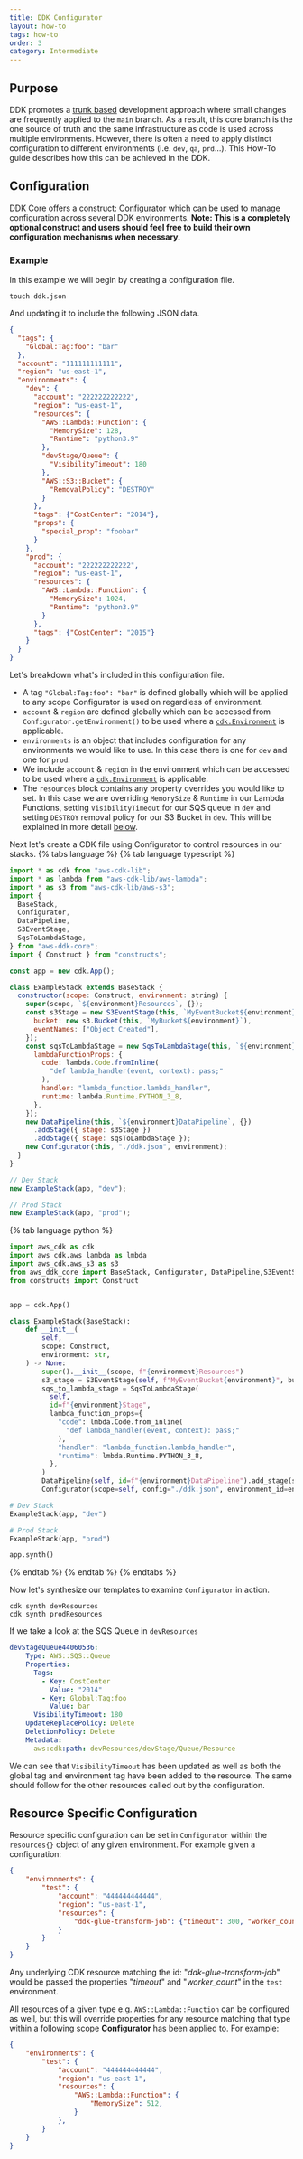 ```yaml
---
title: DDK Configurator
layout: how-to
tags: how-to
order: 3
category: Intermediate
---
```


## Purpose
DDK promotes a [trunk based](https://www.atlassian.com/continuous-delivery/continuous-integration/trunk-based-development) development approach where small changes are frequently applied to the `main` branch.
As a result, this core branch is the one source of truth and the same infrastructure as code is used across multiple environments. However, there is often a need to apply distinct configuration
to different environments (i.e. `dev`, `qa`, `prd`...). This How-To guide describes how this can be achieved in the DDK.

## Configuration
DDK Core offers a construct: [Configurator](https://constructs.dev/packages/aws-ddk-core/v/1.0.0-beta.1/api/Configurator?lang=typescript) which can be used to manage configuration across several DDK environments. **Note: This is a completely optional construct and users should feel free to build their own configuration mechanisms when necessary.**

### Example
In this example we will begin by creating a configuration file.
```shell
touch ddk.json
```
And updating it to include the following JSON data.

```json
{
  "tags": {
    "Global:Tag:foo": "bar"
  },
  "account": "111111111111",
  "region": "us-east-1",
  "environments": {
    "dev": {
      "account": "222222222222",
      "region": "us-east-1",
      "resources": {
        "AWS::Lambda::Function": {
          "MemorySize": 128,
          "Runtime": "python3.9"
        },
        "devStage/Queue": {
          "VisibilityTimeout": 180
        },
        "AWS::S3::Bucket": {
          "RemovalPolicy": "DESTROY"
        }
      },
      "tags": {"CostCenter": "2014"},
      "props": {
        "special_prop": "foobar"
      }
    },
    "prod": {
      "account": "222222222222",
      "region": "us-east-1",
      "resources": {
        "AWS::Lambda::Function": {
          "MemorySize": 1024,
          "Runtime": "python3.9"
        }
      },
      "tags": {"CostCenter": "2015"}
    }
  }
}
```

Let's breakdown what's included in this configuration file.

- A tag `"Global:Tag:foo": "bar"` is defined globally which will be applied to any scope Configurator is used on regardless of environment.
- `account` & `region` are defined globally which can be accessed from `Configurator.getEnvironment()` to be used where a [`cdk.Environment`](https://docs.aws.amazon.com/cdk/api/v2/docs/aws-cdk-lib.Environment.html) is applicable.
- `environments` is an object that includes configuration for any environments we would like to use. In this case there is one for `dev` and one for `prod`.
- We include `account` & `region` in the environment which can be accessed to be used where a [`cdk.Environment`](https://docs.aws.amazon.com/cdk/api/v2/docs/aws-cdk-lib.Environment.html) is applicable.
- The `resources` block contains any property overrides you would like to set. In this case we are overriding `MemorySize` & `Runtime` in our Lambda Functions, setting `VisibilityTimeout` for our SQS queue in `dev` and setting `DESTROY` removal policy for our S3 Bucket in `dev`. This will be explained in more detail [below](#resource-specific-configuration). 

Next let's create a CDK file using Configurator to control resources in our stacks.
{% tabs language %}
{% tab language typescript %}
```javascript
import * as cdk from "aws-cdk-lib";
import * as lambda from "aws-cdk-lib/aws-lambda";
import * as s3 from "aws-cdk-lib/aws-s3";
import {
  BaseStack,
  Configurator,
  DataPipeline,
  S3EventStage,
  SqsToLambdaStage,
} from "aws-ddk-core";
import { Construct } from "constructs";

const app = new cdk.App();

class ExampleStack extends BaseStack {
  constructor(scope: Construct, environment: string) {
    super(scope, `${environment}Resources`, {});
    const s3Stage = new S3EventStage(this, `MyEventBucket${environment}`, {
      bucket: new s3.Bucket(this, `MyBucket${environment}`),
      eventNames: ["Object Created"],
    });
    const sqsToLambdaStage = new SqsToLambdaStage(this, `${environment}Stage`, {
      lambdaFunctionProps: {
        code: lambda.Code.fromInline(
          "def lambda_handler(event, context): pass;"
        ),
        handler: "lambda_function.lambda_handler",
        runtime: lambda.Runtime.PYTHON_3_8,
      },
    });
    new DataPipeline(this, `${environment}DataPipeline`, {})
      .addStage({ stage: s3Stage })
      .addStage({ stage: sqsToLambdaStage });
    new Configurator(this, "./ddk.json", environment);
  }
}

// Dev Stack
new ExampleStack(app, "dev");

// Prod Stack
new ExampleStack(app, "prod");
```
{% tab language python %}
```python
import aws_cdk as cdk
import aws_cdk.aws_lambda as lmbda
import aws_cdk.aws_s3 as s3
from aws_ddk_core import BaseStack, Configurator, DataPipeline,S3EventStage,SqsToLambdaStage
from constructs import Construct


app = cdk.App()

class ExampleStack(BaseStack):
    def __init__(
        self,
        scope: Construct,
        environment: str,
    ) -> None:
        super().__init__(scope, f"{environment}Resources")
        s3_stage = S3EventStage(self, f"MyEventBucket{environment}", bucket=s3.Bucket(self, f"MyBucket{environment}"), event_names=["Object Created"])
        sqs_to_lambda_stage = SqsToLambdaStage(
          self, 
          id=f"{environment}Stage", 
          lambda_function_props={
            "code": lmbda.Code.from_inline(
              "def lambda_handler(event, context): pass;"
            ),
            "handler": "lambda_function.lambda_handler",
            "runtime": lmbda.Runtime.PYTHON_3_8,
          },
        )
        DataPipeline(self, id=f"{environment}DataPipeline").add_stage(stage=s3_stage).add_stage(stage=sqs_to_lambda_stage)
        Configurator(scope=self, config="./ddk.json", environment_id=environment)

# Dev Stack
ExampleStack(app, "dev")

# Prod Stack
ExampleStack(app, "prod")

app.synth()


```
{% endtab %}
{% endtab %}
{% endtabs %}

Now let's synthesize our templates to examine `Configurator` in action.

```shell
cdk synth devResources
cdk synth prodResources
```

If we take a look at the SQS Queue in `devResources`

```yaml
devStageQueue44060536:
    Type: AWS::SQS::Queue
    Properties:
      Tags:
        - Key: CostCenter
          Value: "2014"
        - Key: Global:Tag:foo
          Value: bar
      VisibilityTimeout: 180
    UpdateReplacePolicy: Delete
    DeletionPolicy: Delete
    Metadata:
      aws:cdk:path: devResources/devStage/Queue/Resource
```

We can see that `VisibilityTimeout` has been updated as well as both the global tag and environment tag have been added to the resource. The same should follow for the other resources called out by the configuration.


## Resource Specific Configuration
Resource specific configuration can be set in `Configurator` within the `resources{}` object of any given environment. For example given a configuration: 
```json
{
    "environments": {
        "test": {
            "account": "444444444444",
            "region": "us-east-1",
            "resources": {
                "ddk-glue-transform-job": {"timeout": 300, "worker_count": 2},
            }
        }
    }
}
```
Any underlying CDK resource matching the id: "*ddk-glue-transform-job*" would be passed the properties "*timeout*" and "*worker_count*" in the `test` environment.

All resources of a given type e.g. `AWS::Lambda::Function` can be configured as well, but this will override properties for any resource matching that type within a following scope **Configurator** has been applied to. For example:
```json
{
    "environments": {
        "test": {
            "account": "444444444444",
            "region": "us-east-1",
            "resources": {
                "AWS::Lambda::Function": {
                    "MemorySize": 512,
                }
            },
        }
    }
}
```
